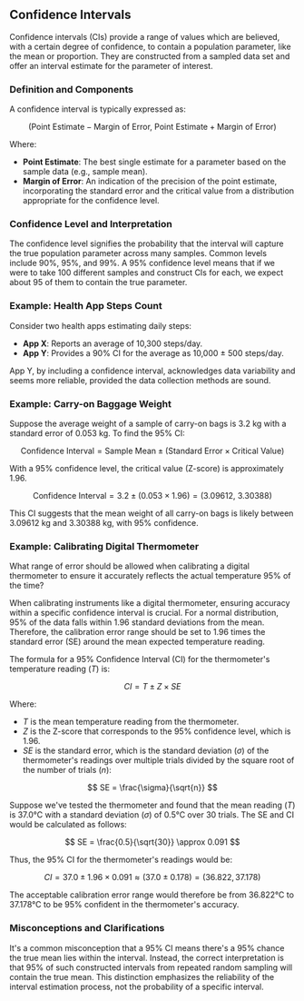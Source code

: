 ## Confidence Intervals

Confidence intervals (CIs) provide a range of values which are believed, with a certain degree of confidence, to contain a population parameter, like the mean or proportion. They are constructed from a sampled data set and offer an interval estimate for the parameter of interest.

### Definition and Components

A confidence interval is typically expressed as:

$$
(\text{Point Estimate} - \text{Margin of Error}, \ \text{Point Estimate} + \text{Margin of Error})
$$

Where:
- **Point Estimate**: The best single estimate for a parameter based on the sample data (e.g., sample mean).
- **Margin of Error**: An indication of the precision of the point estimate, incorporating the standard error and the critical value from a distribution appropriate for the confidence level.

### Confidence Level and Interpretation

The confidence level signifies the probability that the interval will capture the true population parameter across many samples. Common levels include 90%, 95%, and 99%. A 95% confidence level means that if we were to take 100 different samples and construct CIs for each, we expect about 95 of them to contain the true parameter.

### Example: Health App Steps Count

Consider two health apps estimating daily steps:

- **App X**: Reports an average of 10,300 steps/day.
- **App Y**: Provides a 90% CI for the average as 10,000 ± 500 steps/day.

App Y, by including a confidence interval, acknowledges data variability and seems more reliable, provided the data collection methods are sound.

### Example: Carry-on Baggage Weight

Suppose the average weight of a sample of carry-on bags is 3.2 kg with a standard error of 0.053 kg. To find the 95% CI:

$$
\text{Confidence Interval} = \text{Sample Mean} \pm (\text{Standard Error} \times \text{Critical Value})
$$

With a 95% confidence level, the critical value (Z-score) is approximately 1.96.

$$
\text{Confidence Interval} = 3.2 \pm (0.053 \times 1.96) = (3.09612, \ 3.30388)
$$

This CI suggests that the mean weight of all carry-on bags is likely between 3.09612 kg and 3.30388 kg, with 95% confidence.

### Example: Calibrating Digital Thermometer

What range of error should be allowed when calibrating a digital thermometer to ensure it accurately reflects the actual temperature 95% of the time?

When calibrating instruments like a digital thermometer, ensuring accuracy within a specific confidence interval is crucial. For a normal distribution, 95% of the data falls within 1.96 standard deviations from the mean. Therefore, the calibration error range should be set to 1.96 times the standard error (SE) around the mean expected temperature reading.

The formula for a 95% Confidence Interval (CI) for the thermometer's temperature reading ($T$) is:

$$
CI = T \pm Z \times SE
$$

Where:

- $T$ is the mean temperature reading from the thermometer.
- $Z$ is the Z-score that corresponds to the 95% confidence level, which is 1.96.
- $SE$ is the standard error, which is the standard deviation ($\sigma$) of the thermometer's readings over multiple trials divided by the square root of the number of trials ($n$):

$$
SE = \frac{\sigma}{\sqrt{n}}
$$

Suppose we've tested the thermometer and found that the mean reading ($T$) is 37.0°C with a standard deviation ($\sigma$) of 0.5°C over 30 trials. The SE and CI would be calculated as follows:

$$
SE = \frac{0.5}{\sqrt{30}} \approx 0.091
$$

Thus, the 95% CI for the thermometer's readings would be:

$$
CI = 37.0 \pm 1.96 \times 0.091 \approx (37.0 \pm 0.178) = (36.822, 37.178)
$$

The acceptable calibration error range would therefore be from 36.822°C to 37.178°C to be 95% confident in the thermometer's accuracy.

### Misconceptions and Clarifications

It's a common misconception that a 95% CI means there's a 95% chance the true mean lies within the interval. Instead, the correct interpretation is that 95% of such constructed intervals from repeated random sampling will contain the true mean. This distinction emphasizes the reliability of the interval estimation process, not the probability of a specific interval.
